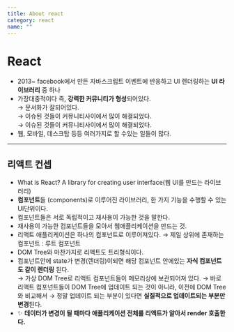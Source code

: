 ```yaml
---
title: About react
category: react
name: ""
---
```


# React

- 2013~ facebook에서 만든 자바스크립트 이벤트에 반응하고 UI 렌더링하는 **UI 라이브러리** 중 하나
- 가장대중적이다 즉, **강력한 커뮤니티가 형성**되어있다.  
  → 문서화가 잘되어있다.  
  → 이슈된 것들이 커뮤니티사이에서 많이 해결되었다.  
  → 이슈된 것들이 커뮤니티사이에서 많이 해결되었다.
- 웹, 모바일, 데스크탑 등등 여러가지로 할 수있는 일들이 많다.

---

## 리액트 컨셉

- What is React? A library for creating user interface(웹 UI를 만드는 라이브러리)
- **컴포넌트**들 (components)로 이루어진 라이브러리, 한 가지 기능을 수행할 수 있는 UI단위이다.
- 컴포넌트들은 서로 독립적이고 재사용이 가능한 것을 말한다.
- 재사용이 가능한 컴포넌트들을 모아서 웹애플리케이션을 만드는 것.
- 리액트 애플리케이션은 하나의 컴포넌트로 이루어져있다. → 제일 상위에 존재하는 컴포넌트 : 루트 컴포넌트
- DOM Tree와 마찬가지로 리액트도 트리형식이다.
- 컴포넌트안에 state가 변경(렌더링)이되면 해당 컴포넌트 안에있는 **자식 컴포넌트도 같이 렌더링** 된다.  
  → 가상 DOM Tree로 리액트 컴포넌트들이 메모리상에 보관되어져 있다.
  → 바로 리액트 컴포넌트들이 DOM Tree에 업데이트 되는 것이 아니라, 이전에 DOM Tree와 비교해서
  → 정말 업데이트 되는 부분이 있다면 **실질적으로 업데이트되는 부분만 변경**된다.
- ✨ **데이터가 변경이 될 때마다 애플리케이션 전체를 리액트가 알아서 render 호출한다.**
